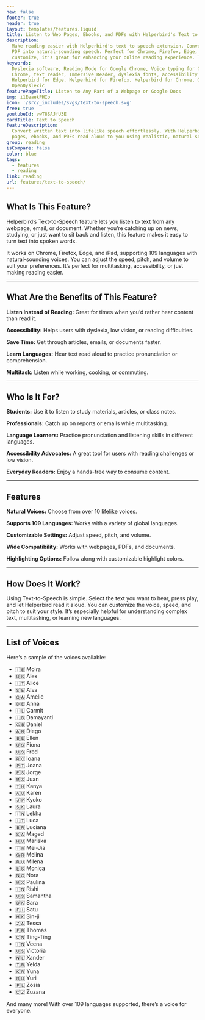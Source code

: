 ```yaml
---
new: false
footer: true
header: true
layout: templates/features.liquid
title: Listen to Web Pages, Ebooks, and PDFs with Helperbird's Text to Speech
description:
  Make reading easier with Helperbird's text to speech extension. Convert any web page, ebook, or
  PDF into natural-sounding speech. Perfect for Chrome, Firefox, Edge, or iPad. Easy to use and
  customize, it's great for enhancing your online reading experience. Try it for free!
keywords:
  Dyslexia software, Reading Mode for Google Chrome, Voice typing for Chrome, Text to speech for
  Chrome, text reader, Immersive Reader, dyslexia fonts, accessibility software, dyslexia software,
  Helperbird for Edge, Helperbird for Firefox, Helperbird for Chrome, Opendyslexic for Chrome,
  OpenDyslexic
featurePageTitle: Listen to Any Part of a Webpage or Google Docs
img: i1EeaekPHIo
icon: '/src/_includes/svgs/text-to-speech.svg'
free: true
youtubeId: vwT8SAJfU3E
cardTitle: Text to Speech
featureDescription:
  Convert written text into lifelike speech effortlessly. With Helperbird, have the contents of web
  pages, ebooks, and PDFs read aloud to you using realistic, natural-sounding voices.
group: reading
isCompare: false 
color: blue
tags:
  - features
  - reading
link: reading
url: features/text-to-speech/
---
```

## What Is This Feature?

Helperbird’s Text-to-Speech feature lets you listen to text from any webpage, email, or document. Whether you’re catching up on news, studying, or just want to sit back and listen, this feature makes it easy to turn text into spoken words.

It works on Chrome, Firefox, Edge, and iPad, supporting 109 languages with natural-sounding voices. You can adjust the speed, pitch, and volume to suit your preferences. It’s perfect for multitasking, accessibility, or just making reading easier.

---

## What Are the Benefits of This Feature?


**Listen Instead of Reading:** Great for times when you’d rather hear content than read it.  

**Accessibility:** Helps users with dyslexia, low vision, or reading difficulties.  

**Save Time:** Get through articles, emails, or documents faster.  

**Learn Languages:** Hear text read aloud to practice pronunciation or comprehension.  

**Multitask:** Listen while working, cooking, or commuting.  

---

## Who Is It For?


**Students:** Use it to listen to study materials, articles, or class notes.  

**Professionals:** Catch up on reports or emails while multitasking.  

**Language Learners:** Practice pronunciation and listening skills in different languages.  

**Accessibility Advocates:** A great tool for users with reading challenges or low vision.  

**Everyday Readers:** Enjoy a hands-free way to consume content.

---

## Features


**Natural Voices:** Choose from over 10 lifelike voices.  

**Supports 109 Languages:** Works with a variety of global languages.  

**Customizable Settings:** Adjust speed, pitch, and volume.  

**Wide Compatibility:** Works with webpages, PDFs, and documents.  

**Highlighting Options:** Follow along with customizable highlight colors.

---

## How Does It Work?

Using Text-to-Speech is simple. Select the text you want to hear, press play, and let Helperbird read it aloud. You can customize the voice, speed, and pitch to suit your style. It’s especially helpful for understanding complex text, multitasking, or learning new languages.

---

## List of Voices

Here’s a sample of the voices available:


- 🇮🇪 Moira  
- 🇺🇸 Alex  
- 🇮🇹 Alice  
- 🇸🇪 Alva  
- 🇨🇦 Amelie  
- 🇩🇪 Anna  
- 🇮🇱 Carmit  
- 🇮🇩 Damayanti  
- 🇬🇧 Daniel  
- 🇦🇷 Diego  
- 🇧🇪 Ellen  
- 🇺🇸 Fiona  
- 🇺🇸 Fred  
- 🇷🇴 Ioana  
- 🇵🇹 Joana  
- 🇪🇸 Jorge  
- 🇲🇽 Juan  
- 🇹🇭 Kanya  
- 🇦🇺 Karen  
- 🇯🇵 Kyoko  
- 🇸🇰 Laura  
- 🇮🇳 Lekha  
- 🇮🇹 Luca  
- 🇧🇷 Luciana  
- 🇸🇦 Maged  
- 🇭🇺 Mariska  
- 🇹🇼 Mei-Jia  
- 🇬🇷 Melina  
- 🇷🇺 Milena  
- 🇪🇸 Monica  
- 🇳🇴 Nora  
- 🇲🇽 Paulina  
- 🇮🇳 Rishi  
- 🇺🇸 Samantha  
- 🇩🇰 Sara  
- 🇫🇮 Satu  
- 🇭🇰 Sin-ji  
- 🇿🇦 Tessa  
- 🇫🇷 Thomas  
- 🇨🇳 Ting-Ting  
- 🇮🇳 Veena  
- 🇺🇸 Victoria  
- 🇳🇱 Xander  
- 🇹🇷 Yelda  
- 🇰🇷 Yuna  
- 🇷🇺 Yuri  
- 🇵🇱 Zosia  
- 🇨🇿 Zuzana  

And many more! With over 109 languages supported, there’s a voice for everyone.

